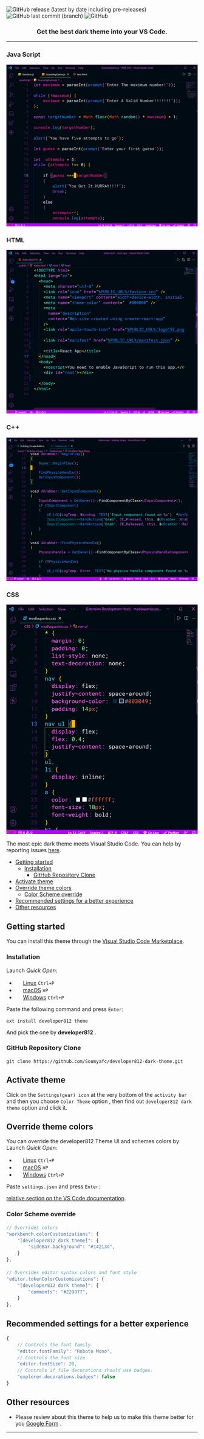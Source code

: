 ![GitHub release (latest by date including pre-releases)](https://img.shields.io/github/v/release/Soumyafc/developer812-dark-theme?include_prereleases&style=for-the-badge)
![GitHub last commit (branch)](https://img.shields.io/github/last-commit/Soumyafc/developer812-dark-theme/master?style=for-the-badge)
![GitHub](https://img.shields.io/github/license/Soumyafc/developer812-dark-theme?style=for-the-badge)

<h3 align="center">Get the best dark theme into your VS Code.</h3>

---

### Java Script

![Java Script Image](ScreenShots/javascript.png)

### HTML

![HTML Image](ScreenShots/html.png)

### C++

![C++ Image](<ScreenShots/C++(2).png>)

### CSS

![CSS Image](ScreenShots/css.png)

The most epic dark theme meets Visual Studio Code. You can help by reporting issues [here](https://github.com/Soumyafc/developer812-dark-theme/issues).

- [Getting started](#getting-started)
  - [Installation](#installation)
    - [GitHub Repository Clone](#github-repository-clone)
- [Activate theme](#activate-theme)
- [Override theme colors](#override-theme-colors)
  - [Color Scheme override](#color-scheme-override)
- [Recommended settings for a better experience](#recommended-settings-for-a-better-experience)
- [Other resources](#other-resources)

## Getting started

You can install this theme through the [Visual Studio Code Marketplace](https://marketplace.visualstudio.com/items?itemName=developer812.developer812-dark-theme&ssr=false#overview).

### Installation

Launch _Quick Open_:

- <img src="https://www.kernel.org/theme/images/logos/favicon.png" width=16 height=16/> <a href="https://code.visualstudio.com/shortcuts/keyboard-shortcuts-linux.pdf">Linux</a> `Ctrl+P`
- <img src="https://developer.apple.com/favicon.ico" width=16 height=16/> <a href="https://code.visualstudio.com/shortcuts/keyboard-shortcuts-macos.pdf">macOS</a> `⌘P`
- <img src="https://www.microsoft.com/favicon.ico" width=16 height=16/> <a href="https://code.visualstudio.com/shortcuts/keyboard-shortcuts-windows.pdf">Windows</a> `Ctrl+P`

Paste the following command and press `Enter`:

```shell
ext install developer812 theme
```

And pick the one by **developer812** .

### GitHub Repository Clone

```shell
git clone https://github.com/Soumyafc/developer812-dark-theme.git
```

## Activate theme

Click on the `Settings(gear) icon` at the very bottom of the `activity bar` and then you choose `Color Theme` option , then find out `developer812 dark theme` option and click it.

## Override theme colors

You can override the developer812 Theme UI and schemes colors by
Launch _Quick Open_:

- <img src="https://www.kernel.org/theme/images/logos/favicon.png" width=16 height=16/> <a href="https://code.visualstudio.com/shortcuts/keyboard-shortcuts-linux.pdf">Linux</a> `Ctrl+P`
- <img src="https://developer.apple.com/favicon.ico" width=16 height=16/> <a href="https://code.visualstudio.com/shortcuts/keyboard-shortcuts-macos.pdf">macOS</a> `⌘P`
- <img src="https://www.microsoft.com/favicon.ico" width=16 height=16/> <a href="https://code.visualstudio.com/shortcuts/keyboard-shortcuts-windows.pdf">Windows</a> `Ctrl+P`

Paste `settings.json` and press `Enter`:

[relative section on the VS Code documentation](https://code.visualstudio.com/docs/getstarted/themes#_customizing-a-color-theme).

### Color Scheme override

```js
// Overrides colors
"workbench.colorCustomizations": {
    "[developer812 dark theme]": {
        "sideBar.background": "#14213d",
    }
},

// Overrides editor syntax colors and font style
"editor.tokenColorCustomizations": {
    "[developer812 dark theme]": {
        "comments": "#229977",
    }
},
```

## Recommended settings for a better experience

```js
{
    // Controls the font family.
    "editor.fontFamily": "Roboto Mono",
    // Controls the font size.
    "editor.fontSize": 20,
    // Controls if file decorations should use badges.
    "explorer.decorations.badges": false
}
```

## Other resources

- Please review about this theme to help us to make this theme better for you [Google Form](https://forms.gle/tzYxqShzE356oiaU7) .

---
